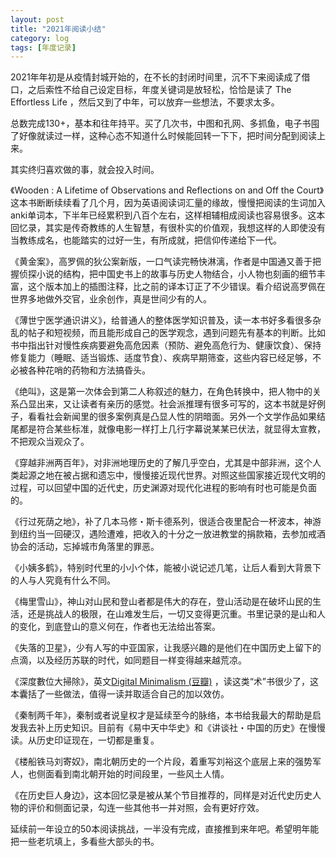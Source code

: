 ```yaml
---
layout: post
title: "2021年阅读小结"
category: log
tags: [年度记录]
---
```



2021年年初是从疫情封城开始的，在不长的封闭时间里，沉不下来阅读成了借口，之后索性不给自己设定目标，年度关键词是放轻松，恰恰是读了 The Effortless Life ，然后又到了中年，可以放弃一些想法，不要求太多。

总数完成130+，基本和往年持平。买了几次书，中图和孔网、多抓鱼，电子书囤了好像就读过一样，这种心态不知道什么时候能回转一下下，把时间分配到阅读上来。

其实终归喜欢做的事，就会投入时间。

《Wooden : A Lifetime of Observations and Reflections on and Off the Court》 这本书断断续续看了几个月，因为英语阅读词汇量的缘故，慢慢把阅读的生词加入anki单词本，下半年已经累积到八百个左右，这样相辅相成阅读也容易很多。这本回忆录，其实是传奇教练的人生智慧，有很朴实的价值观，我想这样的人即使没有当教练成名，也能踏实的过好一生，有所成就，把信仰传递给下一代。

 《黄金案》，高罗佩的狄公案新版，一口气读完畅快淋漓，作者是中国通又善于把握侦探小说的结构，把中国史书上的故事与历史人物结合，小人物也刻画的细节丰富，这个版本加上的插图注释，比之前的译本订正了不少错误。看介绍说高罗佩在世界多地做外交官，业余创作，真是世间少有的人。
 
 《薄世宁医学通识讲义》，给普通人的整体医学知识普及，读一本书好多看很多杂乱的帖子和短视频，而且能形成自己的医学观念，遇到问题先有基本的判断。比如书中指出针对慢性疾病要避免高危因素（预防、避免高危行为、健康饮食）、保持修复能力（睡眠、适当锻炼、适度节食）、疾病早期筛查，这些内容已经足够，不必被各种花哨的药物和方法搞昏头。
 
《绝叫》，这是第一次体会到第二人称叙述的魅力，在角色转换中，把人物中的关系凸显出来，又让读者有亲历的感觉。社会派推理有很多可写的，这本书就是好例子，看看社会新闻里的很多案例真是凸显人性的阴暗面。另外一个文学作品如果结尾都是符合某些标准，就像电影一样打上几行字幕说某某已伏法，就显得太宣教，不把观众当观众了。
 
《穿越非洲两百年》，对非洲地理历史的了解几乎空白，尤其是中部非洲，这个人类起源之地在被占据和遗忘中，慢慢接近现代世界。对照这些国家接近现代文明的过程，可以回望中国的近代史，历史渊源对现代化进程的影响有时也可能是负面的。
  
《行过死荫之地》，补了几本马修・斯卡德系列，很适合夜里配合一杯波本，神游到纽约当一回硬汉，遇险遭难，把收入的十分之一放进教堂的捐款箱，去参加戒酒协会的活动，忘掉城市角落里的罪恶。
 
《小姨多鹤》，特别时代里的小小个体，能被小说记述几笔，让后人看到大背景下的人与人究竟有什么不同。
 
《梅里雪山》，神山对山民和登山者都是伟大的存在，登山活动是在破坏山民的生活，还是挑战人的极限，在山难发生后，一切又变得更沉重。书里记录的是山和人的变化，到底登山的意义何在，作者也无法给出答案。

《失落的卫星》，少有人写的中亚国家，让我感兴趣的是他们在中国历史上留下的点滴，以及经历苏联的时代，如同题目一样变得越来越荒凉。

《深度數位大掃除》，英文[Digital Minimalism (豆瓣)](https://book.douban.com/subject/30374975/) ，读这类“术”书很少了，这本囊括了一些做法，值得一读并取适合自己的加以效仿。

《秦制两千年》，秦制或者说皇权才是延续至今的脉络，本书给我最大的帮助是启发我去补上历史知识。目前有《易中天中华史》和《讲谈社・中国的历史》在慢慢读。从历史印证现在，一切都是重复。

《楼船铁马刘寄奴》，南北朝历史的一个片段，着重写刘裕这个底层上来的强势军人，也侧面看到南北朝开始的时间段里，一些风土人情。

《在历史巨人身边》，这本回忆录是被从某个节目推荐的，同样是对近代史历史人物的评价和侧面记录，勾连一些其他书一并对照，会有更好疗效。

延续前一年设立的50本阅读挑战，一半没有完成，直接推到来年吧。希望明年能把一些老坑填上，多看些大部头的书。